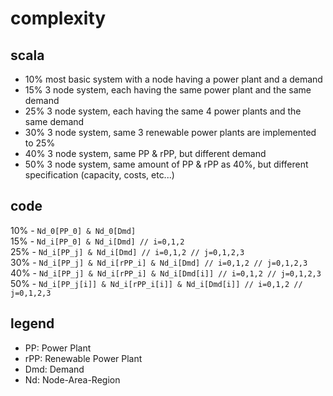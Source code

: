 # complexity

## scala
* 10% most basic system with a node having a power plant and a demand
* 15% 3 node system, each having the same power plant and the same demand
* 25% 3 node system, each having the same 4 power plants and the same demand
* 30% 3 node system, same 3 renewable power plants are implemented to 25%
* 40% 3 node system, same PP & rPP, but different demand
* 50% 3 node system, same amount of PP & rPP as 40%, but different specification (capacity, costs, etc...)

## code 

10% - `Nd_0[PP_0] & Nd_0[Dmd]`\
15% - `Nd_i[PP_0] & Nd_i[Dmd] // i=0,1,2`\
25% - `Nd_i[PP_j] & Nd_i[Dmd] // i=0,1,2 // j=0,1,2,3`\
30% - `Nd_i[PP_j] & Nd_i[rPP_i] & Nd_i[Dmd] // i=0,1,2 // j=0,1,2,3`\
40% - `Nd_i[PP_j] & Nd_i[rPP_i] & Nd_i[Dmd[i]] // i=0,1,2 // j=0,1,2,3`\
50% - `Nd_i[PP_j[i]] & Nd_i[rPP_i[i]] & Nd_i[Dmd[i]] // i=0,1,2 // j=0,1,2,3`

## legend
* PP: Power Plant
* rPP: Renewable Power Plant
* Dmd: Demand
* Nd: Node-Area-Region
